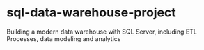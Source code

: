 # sql-data-warehouse-project
Building a modern data warehouse with SQL Server, including ETL Processes, data modeling and analytics
